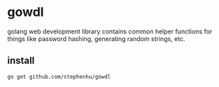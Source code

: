 # gowdl

golang web development library contains common helper functions for things
like password hashing, generating random strings, etc.

## install

`go get github.com/stephenhu/gowdl`

